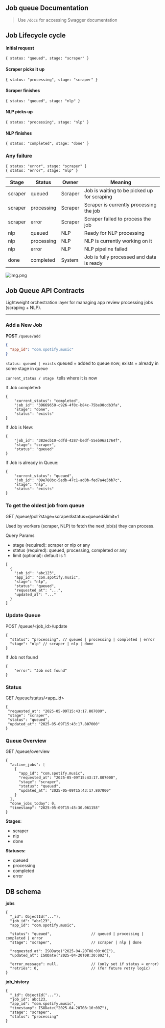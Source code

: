 ## Job queue Documentation

> Use `/docs` for accessing Swagger documentation
## Job Lifecycle cycle

#### Initial request
```
{ status: "queued", stage: "scraper" }
```

#### Scraper picks it up

```{ status: "processing", stage: "scraper" }```

#### Scraper finishes
```{ status: "queued", stage: "nlp" }```

#### NLP picks up
```{ status: "processing", stage: "nlp" }```

#### NLP finishes
```{ status: "completed", stage: "done" }```

### Any failure
```
{ status: "error", stage: "scraper" }
{ status: "error", stage: "nlp" }
```

| Stage   | Status      | Owner     | Meaning                                      |
|---------|-------------|-----------|----------------------------------------------|
| scraper | queued      | Scraper   | Job is waiting to be picked up for scraping  |
| scraper | processing  | Scraper   | Scraper is currently processing the job      |
| scraper | error       | Scraper   | Scraper failed to process the job            |
| nlp     | queued      | NLP       | Ready for NLP processing                     |
| nlp     | processing  | NLP       | NLP is currently working on it               |
| nlp     | error       | NLP       | NLP pipeline failed                          |
| done    | completed   | System    | Job is fully processed and data is ready     |

![img.png](img.png)

## Job Queue API Contracts
Lightweight orchestration layer for managing app review processing jobs (scraping + NLP).

---
### Add a New Job
**POST** `/queue/add`

```json
{
  "app_id": "com.spotify.music"
}
```

`status: queued | exists`
queued = added to queue now; exists = already in some stage in queue

`current_status / stage ` tells where it is now

If Job completed:
```
{
    "current_status": "completed",
    "job_id": "39669650-c926-4f0c-b84c-75be90cdb3fa",
    "stage": "done",
    "status": "exists"
}
```


If Job is New:
```
{
    "job_id": "382ecb10-cdfd-4287-bedf-55eb96a1764f",
    "stage": "scraper",
    "status": "queued"
}
```

If Job is already in Queue:
```
{
    "current_status": "queued",
    "job_id": "09e780bc-5edb-47c1-ad0b-fed7a4e5bb7c",
    "stage": "nlp",
    "status": "exists"
}
```



### To get the oldest job from queue
GET /queue/poll?stage=scraper&status=queued&limit=1

Used by workers (scraper, NLP) to fetch the next job(s) they can process.

Query Params
- stage (required): scraper or nlp or any
- status (required): queued, processing, completed or any
- limit (optional): default is 1

``` 
[
  {
    "job_id": "abc123",
    "app_id": "com.spotify.music",
    "stage": "nlp",
    "status": "queued",
    "requested_at": "...",
    "updated_at": "..."
  }
]
```
### Update Queue
POST /queue/<job_id>/update
```
{
  "status": "processing", // queued | processing | completed | error
  "stage": "nlp" // scraper | nlp | done
}
```
If Job not found
```
{
    "error": "Job not found"
}
```
### Status
 GET /queue/status/<app_id>
 ```
 {
  "requested_at": "2025-05-09T15:43:17.807000",
  "stage": "scraper",
  "status": "queued",
  "updated_at": "2025-05-09T15:43:17.807000"
}
 ```

### Queue Overview
GET /queue/overview
```
{
  "active_jobs": [
    {
      "app_id": "com.spotify.music",
      "requested_at": "2025-05-09T15:43:17.807000",
      "stage": "scraper",
      "status": "queued",
      "updated_at": "2025-05-09T15:43:17.807000"
    }
  ],
  "done_jobs_today": 0,
  "timestamp": "2025-05-09T15:45:30.061158"
}
```

**Stages:**
- scraper
- nlp
- done

**Statuses:**
- queued
- processing
- completed
- error


## DB schema
**jobs**
```
{
  "_id": ObjectId("..."),
  "job_id": "abc123",            
  "app_id": "com.spotify.music",

  "status": "queued",                  // queued | processing | completed | error
  "stage": "scraper",                  // scraper | nlp | done

  "requested_at": ISODate("2025-04-20T08:00:00Z"),
  "updated_at": ISODate("2025-04-20T08:30:00Z"),

  "error_message": null,               // (only set if status = error)
  "retries": 0,                        // (for future retry logic)
}
```

**job_history**
```
{
  "_id": ObjectId("..."),
  "job_id": abc123,           
  "app_id": "com.spotify.music",
  "timestamp": ISODate("2025-04-20T08:10:00Z"),
  "stage": "scraper",
  "status": "processing"
}
```